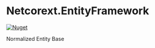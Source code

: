# Netcorext.EntityFramework

[![Nuget](https://img.shields.io/nuget/v/Netcorext.EntityFramework.UserIdentityPattern.AspNetCore)](https://www.nuget.org/packages/Netcorext.EntityFramework.UserIdentityPattern.AspNetCore)

Normalized Entity Base